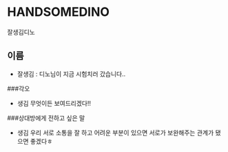 # HANDSOMEDINO
잘생김디노

## 이름
- 잘생김 : 디노님이 지금 시험치러 갔습니다..

###각오
- 생김
    무엇이든 보여드리겠다!!


###상대방에게 전하고 싶은 말

- 생김
    우리 서로 소통을 잘 하고 어려운 부분이 있으면 서로가 보완해주는 관계가 됐으면 좋겠다ㅎ
